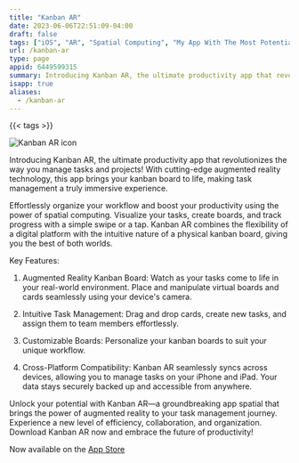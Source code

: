 ```yaml
---
title: "Kanban AR"
date: 2023-06-06T22:51:09-04:00
draft: false
tags: ["iOS", "AR", "Spatial Computing", "My App With The Most Potential"]
url: /kanban-ar
type: page
appid: 6449599315
summary: Introducing Kanban AR, the ultimate productivity app that revolutionizes the way you manage tasks and projects! With cutting-edge augmented reality technology, this app brings your kanban board to life, making task management a truly immersive experience…
isapp: true
aliases:
  - /kanban-ar
---
```


{{< tags >}}

![Kanban AR icon](/images/kanban-ar-icon.png)

Introducing Kanban AR, the ultimate productivity app that revolutionizes the way you manage tasks and projects! With cutting-edge augmented reality technology, this app brings your kanban board to life, making task management a truly immersive experience.

Effortlessly organize your workflow and boost your productivity using the power of spatial computing. Visualize your tasks, create boards, and track progress with a simple swipe or a tap. Kanban AR combines the flexibility of a digital platform with the intuitive nature of a physical kanban board, giving you the best of both worlds.

Key Features:

1. Augmented Reality Kanban Board: Watch as your tasks come to life in your real-world environment. Place and manipulate virtual boards and cards seamlessly using your device's camera.

2. Intuitive Task Management: Drag and drop cards, create new tasks, and assign them to team members effortlessly.

3. Customizable Boards: Personalize your kanban boards to suit your unique workflow.

4. Cross-Platform Compatibility: Kanban AR seamlessly syncs across devices, allowing you to manage tasks on your iPhone and iPad. Your data stays securely backed up and accessible from anywhere.

Unlock your potential with Kanban AR—a groundbreaking app spatial that brings the power of augmented reality to your task management journey. Experience a new level of efficiency, collaboration, and organization. Download Kanban AR now and embrace the future of productivity!

Now available on the [App Store](https://apps.apple.com/us/app/kanban-ar/id6449599315)
